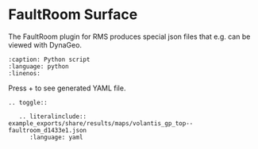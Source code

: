 # FaultRoom Surface

The FaultRoom plugin for RMS produces special json files that e.g. can be
viewed with DynaGeo.

```{literalinclude} example_exports/export_rms_data/export_faultroom_surfaces.py
:caption: Python script
:language: python
:linenos:
```

Press + to see generated YAML file.

```{eval-rst}
.. toggle::

   .. literalinclude:: example_exports/share/results/maps/volantis_gp_top--faultroom_d1433e1.json
      :language: yaml

```
